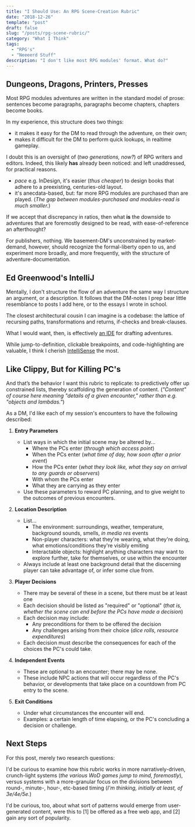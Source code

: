 ```yaml
---
title: "I Should Use: An RPG Scene-Creation Rubric"
date: "2018-12-26"
template: "post"
draft: false
slug: "/posts/rpg-scene-rubric/"
category: "What I Think"
tags:
  - "RPG's"
  - "Neeeerd Stuff"
description: "I don't like most RPG modules' format. What do?"
---
```


## Dungeons, Dragons, Printers, Presses

Most RPG modules adventures are written in the standard model of prose: sentences become paragraphs, paragraphs become chapters, chapters become books.

In my experience, this structure does two things:

- it makes it easy for the DM to read through the adventure, on their own;
- makes it difficult for the DM to perform quick lookups, in realtime gameplay.

I doubt this is an oversight of (_two generations, now?_) of RPG writers and editors. Indeed, this likely **has** already been noticed: and left unaddressed, for practical reasons.

- _pace_ e.g. InDesign, it's easier (_thus cheaper_) to design books that adhere to a preexisting, centuries-old layout.
- it's anecdata-based, but: far more RPG modules are purchased than are played. (_The gap between modules-purchased and modules-read is much smaller._)

If we accept that discrepancy in ratios, then what **is** the downside to adventures that are foremostly designed to be read, with ease-of-reference an afterthought?

For publishers, nothing. We basement-DM's unconstrained by market-demand, however, should recognize the formal-liberty open to us, and experiment more broadly, and more frequently, with the structure of adventure-documentation.

## Ed Greenwood's IntelliJ

Mentally, I don't structure the flow of an adventure the same way I structure an argument, or a description. It follows that the DM-notes I prep bear little resemblance to posts I add here, or to the essays I wrote in school.

The closest architectural cousin I can imagine is a codebase: the lattice of recursing paths, transformations and returns, if-checks and break-clauses.

What I would want, then, is effectively [an IDE](https://softwareengineering.stackexchange.com/a/21092) for drafting adventures.

While jump-to-definition, clickable breakpoints, and code-highlighting are valuable, I think I cherish [IntelliSense](https://code.visualstudio.com/docs/editor/intellisense) the most.

## Like Clippy, But for Killing PC's

And that’s the behavior I want this rubric to replicate: to predictively offer up constrained lists, thereby scaffolding the generation of content. (_"Content" of course here meaning "details of a given encounter," rather than e.g. "objects and lambdas."_)

As a DM, I'd like each of my session's encounters to have the following described:

1. **Entry Parameters**

   - List ways in which the initial scene may be altered by...
      - Where the PCs enter (_through which access point_)
      - When the PCs enter (_what time of day, how soon after a prior event_)
      - How the PCs enter (_what they look like, what they say on arrival to any guards or observers_)
      - With whom the PCs enter
      - What they are carrying as they enter
   - Use these parameters to reward PC planning, and to give weight to the outcomes of previous encounters.

1. **Location Description**

   - List...
      - The environment: surroundings, weather, temperature, background sounds, smells, _in media res_ events
      - Non-player characters: what they're wearing, what they're doing, what emotions/conditions they're visibly emiting
      - Interactable objects: highlight anything characters may want to explore further, take for themselves, or use within the encounter
   - Always include at least one background detail that the discerning player can take advantage of, or infer some clue from.

1. **Player Decisions**

   - There may be several of these in a scene, but there must be at least one
   - Each decision should be listed as "required" or "optional" (_that is, whether the scene can end before the PCs have made a decision_)
   - Each decision may include:
      - Any preconditions for them to be offered the decision
      - Any challenges arising from their choice (_dice rolls, resource expenditures_)
   - Each decision must describe the consequences for each of the choices the PC's could take.

1. **Independent Events**

   - These are optional to an encounter; there may be none.
   - These include NPC actions that will occur regardless of the PC's behavior, or developments that take place on a countdown from PC entry to the scene.

1. **Exit Conditions**

   - Under what circumstances the encounter will end.
   - Examples: a certain length of time elapsing, or the PC's concluding a decision or challenge.

## Next Steps

For this post, merely two research questions:

I'd be curious to examine how this rubric works in more narratively-driven, crunch-light systems (_the various WoD games jump to mind, foremostly_), versus systems with a more-granular focus on the divisions between round-, minute-, hour-, etc-based timing (_I'm thinking, initially at least, of 3e/4e/5e._)

I'd be curious, too, about what sort of patterns would emerge from user-generated content, were this to [1] be offered as a free web app, and [2] gain any sort of popularity.